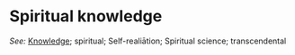 # Spiritual knowledge


*See:* [Knowledge](entries/knowledge.md); spiritual; Self-realiātion; Spiritual science; transcendental
